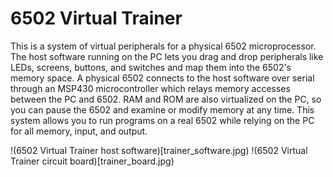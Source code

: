 # 6502 Virtual Trainer
This is a system of virtual peripherals for a physical 6502 microprocessor. The host software running on the PC lets you drag and drop peripherals like LEDs, screens, buttons, and switches and map them into the 6502's memory space. A physical 6502 connects to the host software over serial through an MSP430 microcontroller which relays memory accesses between the PC and 6502. RAM and ROM are also virtualized on the PC, so you can pause the 6502 and examine or modify memory at any time. This system allows you to run programs on a real 6502 while relying on the PC for all memory, input, and output.

!(6502 Virtual Trainer host software)[trainer_software.jpg)
!(6502 Virtual Trainer circuit board)[trainer_board.jpg)
